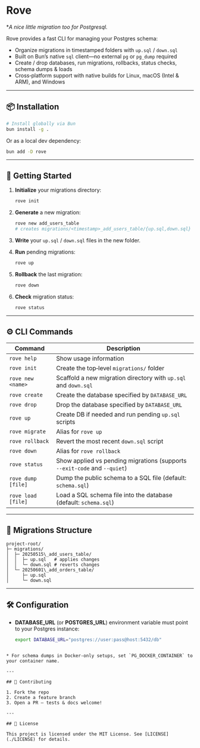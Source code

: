 # Rove

**A nice little migration too for Postgresql.*

Rove provides a fast CLI for managing your Postgres schema:

* Organize migrations in timestamped folders with `up.sql` / `down.sql`
* Built on Bun’s native `sql` client—no external `pg` or `pg_dump` required
* Create / drop databases, run migrations, rollbacks, status checks, schema dumps & loads
* Cross‑platform support with native builds for Linux, macOS (Intel & ARM), and Windows

---

## 📦 Installation

```bash
# Install globally via Bun
bun install -g .
```

Or as a local dev dependency:

```bash
bun add -D rove
```

---

## 🚀 Getting Started

1. **Initialize** your migrations directory:

   ```bash
   rove init
   ```

2. **Generate** a new migration:

   ```bash
   rove new add_users_table
   # creates migrations/<timestamp>_add_users_table/{up.sql,down.sql}
   ```

3. **Write** your `up.sql` / `down.sql` files in the new folder.

4. **Run** pending migrations:

   ```bash
   rove up
   ```

5. **Rollback** the last migration:

   ```bash
   rove down
   ```

6. **Check** migration status:

   ```bash
   rove status
   ```

---

## ⚙️ CLI Commands

| Command             | Description                                                               |
| ------------------- | ------------------------------------------------------------------------- |
| `rove help`        | Show usage information                                                    |
| `rove init`        | Create the top‑level `migrations/` folder                                 |
| `rove new <name>`  | Scaffold a new migration directory with `up.sql` and `down.sql`           |
| `rove create`      | Create the database specified by `DATABASE_URL`                           |
| `rove drop`        | Drop the database specified by `DATABASE_URL`                             |
| `rove up`          | Create DB if needed and run pending `up.sql` scripts                      |
| `rove migrate`     | Alias for `rove up`                                                      |
| `rove rollback`    | Revert the most recent `down.sql` script                                  |
| `rove down`        | Alias for `rove rollback`                                                |
| `rove status`      | Show applied vs pending migrations (supports `--exit-code` and `--quiet`) |
| `rove dump [file]` | Dump the public schema to a SQL file (default: `schema.sql`)              |
| `rove load [file]` | Load a SQL schema file into the database (default: `schema.sql`)          |

---

## 📂 Migrations Structure

```
project-root/
├─ migrations/
│  ├─ 20250515\_add_users_table/
│  │  ├─ up.sql   # applies changes
│  │  └─ down.sql # reverts changes
│  └─ 20250601\_add_orders_table/
│     ├─ up.sql
│     └─ down.sql

````

---

## 🛠️ Configuration

- **DATABASE_URL** (or **POSTGRES_URL**) environment variable must point to your Postgres instance:
  ```bash
  export DATABASE_URL="postgres://user:pass@host:5432/db"
````

* For schema dumps in Docker-only setups, set `PG_DOCKER_CONTAINER` to your container name.

---

## 🤝 Contributing

1. Fork the repo
2. Create a feature branch
3. Open a PR — tests & docs welcome!

---

## 📄 License

This project is licensed under the MIT License. See [LICENSE](./LICENSE) for details.
